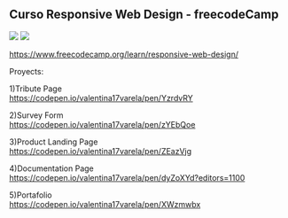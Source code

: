 ## Curso Responsive Web Design - freecodeCamp

![](https://img.shields.io/badge/Code-HTML-informational?style=flat&logo=HTML5&logoColor=white&color=f06529)
![](https://img.shields.io/badge/Code-CSS-informational?style=flat&logo=CSS3&logoColor=white&color=2965f1) 

https://www.freecodecamp.org/learn/responsive-web-design/

Proyects:

1)Tribute Page
<br>
https://codepen.io/valentina17varela/pen/YzrdvRY

2)Survey Form 
<br>
https://codepen.io/valentina17varela/pen/zYEbQoe

3)Product Landing Page
<br>
https://codepen.io/valentina17varela/pen/ZEazVjg

4)Documentation Page
<br>
https://codepen.io/valentina17varela/pen/dyZoXYd?editors=1100

5)Portafolio
<br>
https://codepen.io/valentina17varela/pen/XWzmwbx
